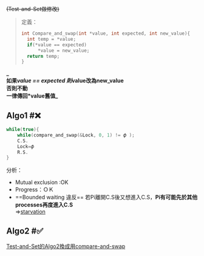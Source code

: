 ~~(Test-and-Set做修改)~~
>定義：
> ```C
> int Compare_and_swap(int *value, int expected, int new_value){  
> 	int temp = *value;  
> 	if(*value == expected)  
> 		*value = new_value;  
> 	return temp;  
> }  
> ```

**_  
如果*value == expected 則*value改為new_value  
否則不動  
一律傳回*value舊值_**

## Algo1 #❌ 

```C
while(true){
	while(compare_and_swap(&Lock, 0, 1) != 𝜙 );
	C.S.
	Lock=𝜙
	R.S.
}
```

分析：
- Mutual exclusion :OK
- Progress：ＯＫ
- ==Bounded waiting 違反==
  若Pi離開C.S後又想進入C.S，**Pi有可能先於其他processes再度進入C.S**  
  =>[starvation](../CH4%20Process%20Management%20&%20Tread%20Management/starvation.md)

## Algo2 #✅ 


[Test-and-Set的Algo2換成用compare-and-swap](Test-and-Set.md#Algo2%20✅)